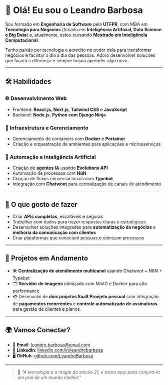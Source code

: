 # 👋 Olá! Eu sou o Leandro Barbosa  

Sou formado em **Engenharia de Software** pela **UTFPR**, com MBA em **Tecnologia para Negócios** (focado em **Inteligência Artificial, Data Science e Big Data**) e, atualmente, estou cursando **Mestrado em Inteligência Computacional**.  

Tenho paixão por tecnologia e acredito no poder dela para transformar negócios e facilitar o dia a dia das pessoas. Adoro desenvolver soluções que façam a diferença e sempre busco aprender algo novo.  

---

## 🛠️ Habilidades  

### 🌐 **Desenvolvimento Web**  
- Frontend: **React.js**, **Next.js**, **Tailwind CSS** e **JavaScript**  
- Backend: **Node.js**, **Python com Django Ninja**  


### 🐳 **Infraestrutura e Gerenciamento**  
- Gerenciamento de containers com **Docker** e **Portainer**  
- Criação e orquestração de ambientes para aplicações e microsserviços  

### 🤖 **Automação e Inteligência Artificial**  
- Criação de **agentes IA** usando **Evolutions API** 
- Automação de processos com **N8N**  
- Criação de fluxos conversacionais com **Typebot**  
- Integração com **Chatwoot** para centralização de canais de atendimento  

---

## 🚀 **O que gosto de fazer**  
- Criar **APIs completas**, escaláveis e seguras  
- Trabalhar com dados para trazer respostas claras e estratégicas  
- Desenvolver soluções integradas para **automatização de negócios** e **melhoria da comunicação com clientes**  
- Criar plataformas que conectam pessoas e otimizam processos  

---

## 🌟 **Projetos em Andamento**  
- 🛠️ **Centralização de atendimento multicanal** usando Chatwoot + N8N + Typebot  
- 🗂️ **Servidor de imagens** otimizado com MinIO e Docker para alta performance  
- 💳 Desenvolvi de **dois projetos SaaS Proejeto pessoal** com integração de **pagamentos recorrentes** e **controle automatizado de assinaturas** para gestão de clientes e planos.

---

## 🌍 **Vamos Conectar?**

- 📧 **Email**: [leandro.barbosa@email.com](mailto:leandro.barbosa@email.com)  
- 💼 **LinkedIn**: [linkedin.com/in/leandrobarbosa](https://www.linkedin.com/in/leandro-b-449b0a17a/)  
- 🖥️ **GitHub**: [github.com/LeandroBarbosa](https://github.com/leandro-bsf)  

---

> 🌟 _"A tecnologia é a magia do século 21, e estou aqui para conjurá-la em prol de um mundo melhor."_  
